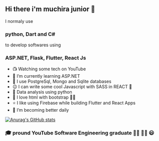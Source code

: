 ## Hi there i'm muchira junior 👋

I normaly use 
### python, Dart and C#

to develop softwares using
### ASP.NET, Flask, Flutter, React Js


- :tv: Watching some tech on YouTube
- 🌱 I’m currently learning ASP.NET 
- :tada: I use PostgreSql, Mongo and Sqlite databases
- :wink: I can write some cool Javascript with SASS in REACT :zany_face:
- 🔭 Data analysis using python
- :gift_heart: I love html with bootstrap :ring::revolving_hearts: 
- :star: I like using Firebase while building Flutter and React Apps
- 👯 I’m  becoming better daily

[![Anurag's GitHub stats](https://github-readme-stats.vercel.app/api?username=muchirajunior&theme=radical)](https://github.com/anuraghazra/github-readme-stats)

### :mortar_board: pround YouTube Software Engineering graduate :student: :man_factory_worker: :smiley:
